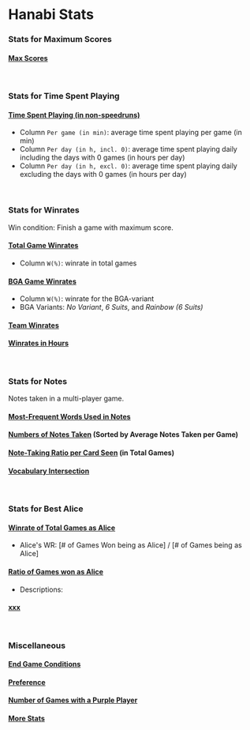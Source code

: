 # Hanabi Stats

### Stats for Maximum Scores

#### [Max Scores](output/variants/total_max_scores.tsv)

<br/>

### Stats for Time Spent Playing

#### [Time Spent Playing (in non-speedruns)](output/time/times_spent.tsv)
- Column `Per game (in min)`: average time spent playing per game (in min)
- Column `Per day (in h, incl. 0)`: average time spent playing daily including the days with 0 games (in hours per day)
- Column `Per day (in h, excl. 0)`: average time spent playing daily excluding the days with 0 games (in hours per day)

<br/>

### Stats for Winrates

Win condition: Finish a game with maximum score.

#### [Total Game Winrates](output/winrate/highest_wr_all.tsv)
- Column `W(%)`: winrate in total games

#### [BGA Game Winrates](output/winrate/highest_wr_bga.tsv)
- Column `W(%)`: winrate for the BGA-variant
- BGA Variants: *No Variant*, *6 Suits*, and *Rainbow (6 Suits)*

#### [Team Winrates](output/winrate/teams_wr.tsv)


#### [Winrates in Hours](output/time/hours_wr.tsv)

<br/>

### Stats for Notes

Notes taken in a multi-player game.

#### [Most-Frequent Words Used in Notes](output/notes/frequent_words.tsv)

#### [Numbers of Notes Taken](output/notes/notes_count.tsv) (Sorted by Average Notes Taken per Game)

#### [Note-Taking Ratio per Card Seen](output/notes/notes_rates.tsv) (in Total Games)

#### [Vocabulary Intersection](output/notes/vocabulary_intersection.tsv)

<br/>

### Stats for Best Alice
#### [Winrate of Total Games as Alice](output/winrate/alice/starting_player_rate.tsv)
- Alice's WR: [# of Games Won being as Alice] / [# of Games being as Alice]
#### [Ratio of Games won as Alice](output/winrate/alice/starting_player_rate_2.tsv)
- Descriptions:
#### [xxx](output/winrate/alice/starting_player_upd.tsv)

<br/>

### Miscellaneous

#### [End Game Conditions](output/ratio/end_condition.tsv)

#### [Preference](output/ratio/preference.tsv)

#### [Number of Games with a Purple Player](output/misc/purples.tsv)

#### [More Stats](output/up_to_date_stats.tsv)
